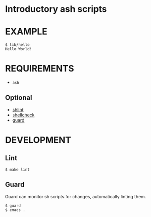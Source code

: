 # Introductory ash scripts

# EXAMPLE

```
$ lib/hello
Hello World!
```

# REQUIREMENTS

* `ash`

## Optional

* [shlint](https://github.com/duggan/shlint)
* [shellcheck](http://www.shellcheck.net/)
* [guard](http://guardgem.org/)

# DEVELOPMENT

## Lint

```
$ make lint
```

## Guard

Guard can monitor sh scripts for changes, automatically linting them.

```
$ guard
$ emacs .
```
